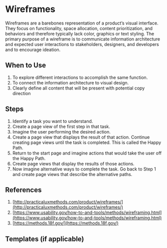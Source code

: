 # Wireframes

Wireframes are a barebones representation of a product’s visual interface. They focus on functionality, space allocation, content prioritization, and behaviors and therefore typically lack color, graphics or text styling. The primary purpose of a wireframe is to communicate information architecture and expected user interactions to stakeholders, designers, and developers and to encourage ideation.

## When to Use

1. To explore different interactions to accomplish the same function.
2. To connect the information architecture to visual design.
3. Clearly define all content that will be present with potential copy direction

## Steps

1. Identify a task you want to understand.
2. Create a page view of the first step in that task.
3. Imagine the user performing the desired action.
4. Create a page view that displays the result of that action. Continue creating page views until the task is completed. This is called the Happy Path.
5. Return to the start page and imagine actions that would take the user off the Happy Path.
6. Create page views that display the results of those actions.
7. Now imagine alternative ways to complete the task. Go back to Step 1 and create page views that describe the alternative paths.

## References

1. [http://practicaluxmethods.com/product/wireframes/](http://practicaluxmethods.com/product/wireframes/)
2. [https://www.usability.gov/how-to-and-tools/methods/wireframing.html](https://www.usability.gov/how-to-and-tools/methods/wireframing.html)
3. [https://methods.18f.gov/](https://methods.18f.gov/)

## Templates \(if applicable\)



